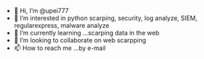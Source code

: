- 👋 Hi, I’m @upei777
- 👀 I’m interested in python scarping, security, log analyze, SIEM, regularexpress, malware analyze
- 🌱 I’m currently learning ...scarping data in the web
- 💞️ I’m looking to collaborate on web scarpping
- 📫 How to reach me ...by e-mail

<!---
upei777/upei777 is a ✨ special ✨ repository because its `README.md` (this file) appears on your GitHub profile.
You can click the Preview link to take a look at your changes.
--->
